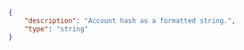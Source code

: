```json copy 
{
    "description": "Account hash as a formatted string.",
    "type": "string"
} 
``` 
